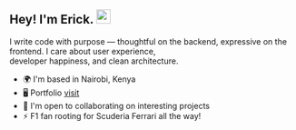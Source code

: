 
## Hey! I'm Erick. <img src="https://media.giphy.com/media/hvRJCLFzcasrR4ia7z/giphy.gif" width="25px">
  
I write code with purpose — thoughtful on the backend, expressive on the frontend. I care about user experience, <br/> developer happiness, and clean architecture.

* 🌍  I'm based in Nairobi, Kenya
* 🖥️  Portfolio [visit](https://muciraerick.netlify.app)
* 🤝  I'm open to collaborating on interesting projects
* ⚡  F1 fan rooting for Scuderia Ferrari all the way!
